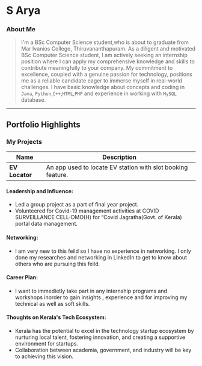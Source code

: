 # S Arya

### About Me

> I'm a BSc Computer Science student,who is about to graduate from Mar Ivanios College, Thiruvananthapuram. As a diligent and motivated BSc Computer Science student, I am actively seeking an internship position where I can apply my comprehensive knowledge and skills to contribute meaningfully to your company. My commitment to excellence, coupled with a genuine passion for technology, positions me as a reliable candidate eager to immerse myself in real-world challenges. I have basic knowledge about concepts and coding in `Java`, `Python`,`C++`,`HTML`,`PHP` and experience in working with `MySQL` database.
---
## Portfolio Highlights

### My Projects

| Name                | Description                                                               |
|---------------------|---------------------------------------------------------------------------|
| **EV Locator**      | An app used to locate EV station with slot booking feature.               |
#### Leadership and Influence:

- Led a group project as a part of final year project.
- Volunteered for Covid-19 management activities at COVID SURVEILLANCE CELL-DMO(H) for “Covid Jagratha(Govt. of Kerala) portal data management.

#### Networking:

- I am very new to this feild so I have no experience in networking. I only done my researches and networking in LinkedIn to get to know about others who are pursuing this feild.

#### Career Plan:

- I want to immedietly take part in any internship programs and workshops inorder to gain insights , experience and for improving my technical as well as soft skills.

#### Thoughts on Kerala's Tech Ecosystem:

- Kerala has the potential to excel in the technology startup ecosystem by nurturing local talent, fostering innovation, and creating a supportive environment for startups.
- Collaboration between academia, government, and industry will be key to achieving this vision.

